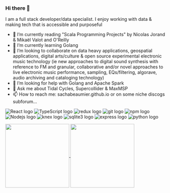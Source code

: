 ### Hi there 👋

I am a full stack developer/data specialist. I enjoy working with data & making tech that is accessible and purposeful



- 🔭 I’m currently reading "Scala Programming Projects" by Nicolas Jorand & Mikaël Valot and O'Reilly 
- 🌱 I’m currently learning Golang
- 👯 I’m looking to collaborate on data heavy applications, geospatial applications, digital arts/culture & open source experimental electronic music technology (ie new approaches to digital sound synthesis with reference to FM and granular, collaborative and/or novel approaches to live electronic music performance, sampling, EQs/filtering, algorave, audio archiving and cataloging technology)
- 🤔 I’m looking for help with Golang and Apache Spark
- 💬 Ask me about Tidal Cycles, Supercollider & MaxMSP
- 📫 How to reach me: sachabeaumier.github.io or on some niche discogs subforum...

<p>
  <img alt="React logo" src="https://img.shields.io/badge/-React-45b8d8?style=flat-square&logo=react&logoColor=white" />  
  <img alt="TypeScript logo" src="https://img.shields.io/badge/-TypeScript-007ACC?style=flat-square&logo=typescript&logoColor=white" />
  <img alt="redux logo" src="https://img.shields.io/badge/-Redux-764ABC?style=flat-square&logo=redux&logoColor=white" />
  <img alt="git logo" src="https://img.shields.io/badge/-Git-F05032?style=flat-square&logo=git&logoColor=white" />   
  <img alt="npm logo" src="https://img.shields.io/badge/-NPM-CB3837?style=flat-square&logo=npm&logoColor=white" />  
  <img alt="Nodejs logo" src="https://img.shields.io/badge/-Nodejs-43853d?style=flat-square&logo=Node.js&logoColor=white" />
  <img alt="knex logo" src="https://img.shields.io/badge/knex-orange?style=flat-square" />
  <img alt="sqlite3 logo" src="https://img.shields.io/badge/SQLite3-003B57.svg?style=flat-square&logo=SQLite&logoColor=white" />
  <img alt="express logo" src="https://img.shields.io/badge/Express-000000.svg?style=flat-square&logo=Express&logoColor=white" />
  <img alt="python logo" src="https://img.shields.io/badge/Python-000000.svg?style=flat-square&logo=Python&logoColor=yellow" />
  
</p>


<a href="https://github.com/sachabeaumier/github-readme-stats">
  <img height=200 align="center" src="https://github-readme-stats.vercel.app/api?username=sachabeaumier" />
</a>
<a href="https://github.com/sachabeaumier/convoychat">
  <img height=200 align="center" src="https://github-readme-stats.vercel.app/api/top-langs?username=sachabeaumier&layout=compact&langs_count=8&card_width=320" />
</a>


